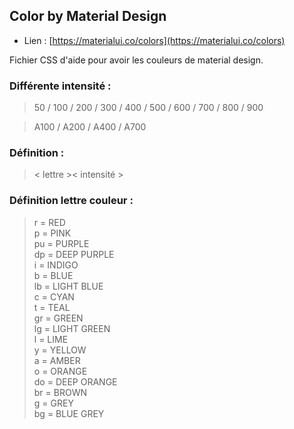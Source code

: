 ## Color by Material Design

* Lien : [https://materialui.co/colors](https://materialui.co/colors)

Fichier CSS d'aide pour avoir les couleurs de material design.

### Différente intensité :  
>50 / 100 / 200 / 300 / 400 / 500 / 600 / 700 / 800 / 900

>A100 / A200 / A400 / A700

### Définition :
> < lettre >< intensité >

### Définition lettre couleur :
> r = RED  
> p = PINK  
> pu = PURPLE  
> dp = DEEP PURPLE  
> i = INDIGO  
> b = BLUE  
> lb = LIGHT BLUE  
> c = CYAN  
> t = TEAL  
> gr = GREEN  
> lg = LIGHT GREEN  
> l = LIME  
> y = YELLOW  
> a = AMBER  
> o = ORANGE  
> do = DEEP ORANGE  
> br = BROWN  
> g = GREY  
> bg = BLUE GREY